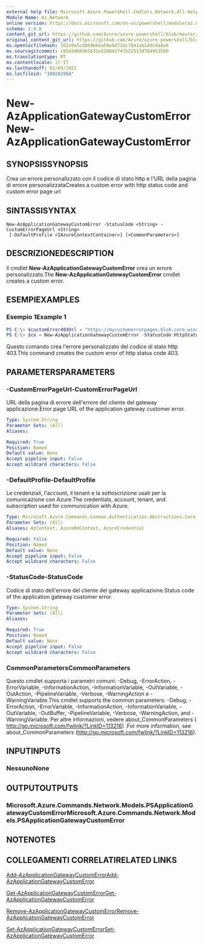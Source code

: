 ```yaml
---
external help file: Microsoft.Azure.PowerShell.Cmdlets.Network.dll-Help.xml
Module Name: Az.Network
online version: https://docs.microsoft.com/en-us/powershell/module/az.network/new-azapplicationgatewaycustomerror
schema: 2.0.0
content_git_url: https://github.com/Azure/azure-powershell/blob/master/src/Network/Network/help/New-AzApplicationGatewayCustomError.md
original_content_git_url: https://github.com/Azure/azure-powershell/blob/master/src/Network/Network/help/New-AzApplicationGatewayCustomError.md
ms.openlocfilehash: 162e9a5cd869b6ea50e6d72dc7041ab14dc9a8e6
ms.sourcegitcommit: c05d3d669b5631e526841f47b22513d78495350b
ms.translationtype: MT
ms.contentlocale: it-IT
ms.lasthandoff: 02/09/2021
ms.locfileid: "100202968"
---
```

# <span data-ttu-id="a3612-101">New-AzApplicationGatewayCustomError</span><span class="sxs-lookup"><span data-stu-id="a3612-101">New-AzApplicationGatewayCustomError</span></span>

## <span data-ttu-id="a3612-102">SYNOPSIS</span><span class="sxs-lookup"><span data-stu-id="a3612-102">SYNOPSIS</span></span>
<span data-ttu-id="a3612-103">Crea un errore personalizzato con il codice di stato http e l'URL della pagina di errore personalizzata</span><span class="sxs-lookup"><span data-stu-id="a3612-103">Creates a custom error with http status code and custom error page url</span></span> 

## <span data-ttu-id="a3612-104">SINTASSI</span><span class="sxs-lookup"><span data-stu-id="a3612-104">SYNTAX</span></span>

```
New-AzApplicationGatewayCustomError -StatusCode <String> -CustomErrorPageUrl <String>
 [-DefaultProfile <IAzureContextContainer>] [<CommonParameters>]
```

## <span data-ttu-id="a3612-105">DESCRIZIONE</span><span class="sxs-lookup"><span data-stu-id="a3612-105">DESCRIPTION</span></span>
<span data-ttu-id="a3612-106">Il cmdlet **New-AzApplicationGatewayCustomError** crea un errore personalizzato.</span><span class="sxs-lookup"><span data-stu-id="a3612-106">The **New-AzApplicationGatewayCustomError** cmdlet creates a custom error.</span></span>

## <span data-ttu-id="a3612-107">ESEMPI</span><span class="sxs-lookup"><span data-stu-id="a3612-107">EXAMPLES</span></span>

### <span data-ttu-id="a3612-108">Esempio 1</span><span class="sxs-lookup"><span data-stu-id="a3612-108">Example 1</span></span>
```powershell
PS C:\> $customError403Url = "https://mycustomerrorpages.blob.core.windows.net/errorpages/403-another.htm"
PS C:\> $ce = New-AzApplicationGatewayCustomError -StatusCode HttpStatus403 -CustomErrorPageUrl $customError403Url
```

<span data-ttu-id="a3612-109">Questo comando crea l'errore personalizzato del codice di stato http 403.</span><span class="sxs-lookup"><span data-stu-id="a3612-109">This command creates the custom error of http status code 403.</span></span>

## <span data-ttu-id="a3612-110">PARAMETERS</span><span class="sxs-lookup"><span data-stu-id="a3612-110">PARAMETERS</span></span>

### <span data-ttu-id="a3612-111">-CustomErrorPageUrl</span><span class="sxs-lookup"><span data-stu-id="a3612-111">-CustomErrorPageUrl</span></span>
<span data-ttu-id="a3612-112">URL della pagina di errore dell'errore del cliente del gateway applicazione.</span><span class="sxs-lookup"><span data-stu-id="a3612-112">Error page URL of the application gateway customer error.</span></span>

```yaml
Type: System.String
Parameter Sets: (All)
Aliases:

Required: True
Position: Named
Default value: None
Accept pipeline input: False
Accept wildcard characters: False
```

### <span data-ttu-id="a3612-113">-DefaultProfile</span><span class="sxs-lookup"><span data-stu-id="a3612-113">-DefaultProfile</span></span>
<span data-ttu-id="a3612-114">Le credenziali, l'account, il tenant e la sottoscrizione usati per la comunicazione con Azure.</span><span class="sxs-lookup"><span data-stu-id="a3612-114">The credentials, account, tenant, and subscription used for communication with Azure.</span></span>

```yaml
Type: Microsoft.Azure.Commands.Common.Authentication.Abstractions.Core.IAzureContextContainer
Parameter Sets: (All)
Aliases: AzContext, AzureRmContext, AzureCredential

Required: False
Position: Named
Default value: None
Accept pipeline input: False
Accept wildcard characters: False
```

### <span data-ttu-id="a3612-115">-StatusCode</span><span class="sxs-lookup"><span data-stu-id="a3612-115">-StatusCode</span></span>
<span data-ttu-id="a3612-116">Codice di stato dell'errore del cliente del gateway applicazione.</span><span class="sxs-lookup"><span data-stu-id="a3612-116">Status code of the application gateway customer error.</span></span>

```yaml
Type: System.String
Parameter Sets: (All)
Aliases:

Required: True
Position: Named
Default value: None
Accept pipeline input: False
Accept wildcard characters: False
```

### <span data-ttu-id="a3612-117">CommonParameters</span><span class="sxs-lookup"><span data-stu-id="a3612-117">CommonParameters</span></span>
<span data-ttu-id="a3612-118">Questo cmdlet supporta i parametri comuni: -Debug, -ErrorAction, -ErrorVariable, -InformationAction, -InformationVariable, -OutVariable, -OutAction, -PipelineVariable, -Verbose, -WarningAction e -WarningVariable.</span><span class="sxs-lookup"><span data-stu-id="a3612-118">This cmdlet supports the common parameters: -Debug, -ErrorAction, -ErrorVariable, -InformationAction, -InformationVariable, -OutVariable, -OutBuffer, -PipelineVariable, -Verbose, -WarningAction, and -WarningVariable.</span></span> <span data-ttu-id="a3612-119">Per altre informazioni, vedere about_CommonParameters ( http://go.microsoft.com/fwlink/?LinkID=113216) .</span><span class="sxs-lookup"><span data-stu-id="a3612-119">For more information, see about_CommonParameters (http://go.microsoft.com/fwlink/?LinkID=113216).</span></span>

## <span data-ttu-id="a3612-120">INPUT</span><span class="sxs-lookup"><span data-stu-id="a3612-120">INPUTS</span></span>

### <span data-ttu-id="a3612-121">Nessuno</span><span class="sxs-lookup"><span data-stu-id="a3612-121">None</span></span>

## <span data-ttu-id="a3612-122">OUTPUT</span><span class="sxs-lookup"><span data-stu-id="a3612-122">OUTPUTS</span></span>

### <span data-ttu-id="a3612-123">Microsoft.Azure.Commands.Network.Models.PSApplicationGatewayCustomError</span><span class="sxs-lookup"><span data-stu-id="a3612-123">Microsoft.Azure.Commands.Network.Models.PSApplicationGatewayCustomError</span></span>

## <span data-ttu-id="a3612-124">NOTE</span><span class="sxs-lookup"><span data-stu-id="a3612-124">NOTES</span></span>

## <span data-ttu-id="a3612-125">COLLEGAMENTI CORRELATI</span><span class="sxs-lookup"><span data-stu-id="a3612-125">RELATED LINKS</span></span>

[<span data-ttu-id="a3612-126">Add-AzApplicationGatewayCustomError</span><span class="sxs-lookup"><span data-stu-id="a3612-126">Add-AzApplicationGatewayCustomError</span></span>](./Add-AzApplicationGatewayCustomError.md)

[<span data-ttu-id="a3612-127">Get-AzApplicationGatewayCustomError</span><span class="sxs-lookup"><span data-stu-id="a3612-127">Get-AzApplicationGatewayCustomError</span></span>](./Get-AzApplicationGatewayCustomError.md)

[<span data-ttu-id="a3612-128">Remove-AzApplicationGatewayCustomError</span><span class="sxs-lookup"><span data-stu-id="a3612-128">Remove-AzApplicationGatewayCustomError</span></span>](./Remove-AzApplicationGatewayCustomError.md)

[<span data-ttu-id="a3612-129">Set-AzApplicationGatewayCustomError</span><span class="sxs-lookup"><span data-stu-id="a3612-129">Set-AzApplicationGatewayCustomError</span></span>](./Set-AzApplicationGatewayCustomError.md)
